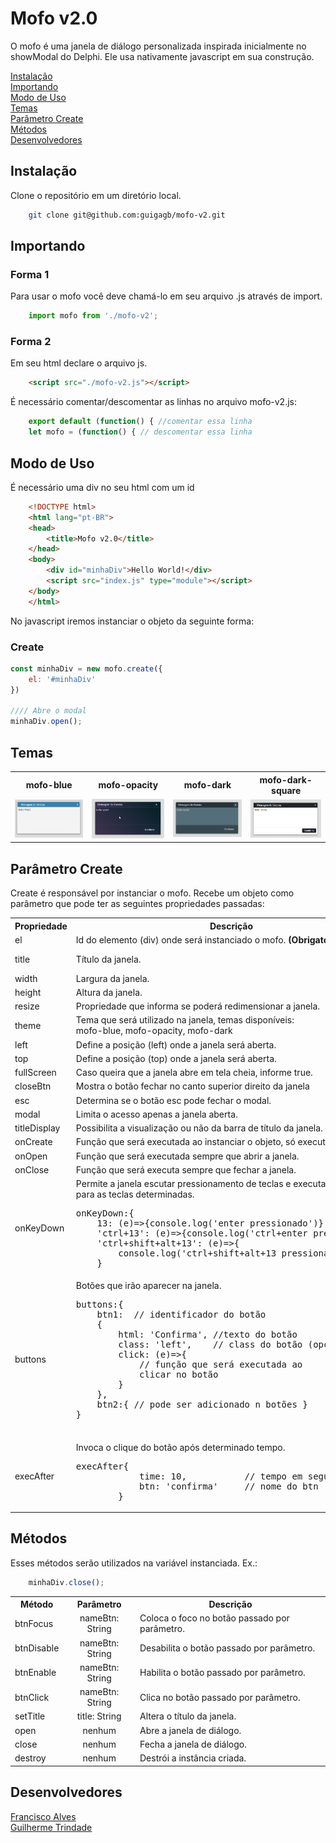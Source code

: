 # Mofo v2.0

O mofo é uma janela de diálogo personalizada inspirada inicialmente no showModal do Delphi. 
Ele usa nativamente javascript em sua construção.

[Instalação](#instalação)<br>
[Importando](#importando)<br>
[Modo de Uso](#modo-de-uso)<br>
[Temas](#temas)<br>
[Parâmetro Create](#parâmetro-create)<br>
[Métodos](#métodos)<br>
[Desenvolvedores](#desenvolvedores)<br>

## Instalação

Clone o repositório em um diretório local.

```sh
    git clone git@github.com:guigagb/mofo-v2.git
```

## Importando

<h3>Forma 1</h3>

Para usar o mofo você deve chamá-lo em seu arquivo .js através de import.

```javascript
    import mofo from './mofo-v2';
```

<h3>Forma 2</h3>

Em seu html declare o arquivo js.

```html
    <script src="./mofo-v2.js"></script>
```

É necessário comentar/descomentar as linhas no arquivo mofo-v2.js:

```javascript
    export default (function() { //comentar essa linha
    let mofo = (function() { // descomentar essa linha
```

## Modo de Uso

É necessário uma div no seu html com um id
```html
    <!DOCTYPE html>
    <html lang="pt-BR">
    <head>
        <title>Mofo v2.0</title>
    </head>
    <body>
        <div id="minhaDiv">Hello World!</div>
        <script src="index.js" type="module"></script>
    </body>
    </html>
```
No javascript iremos instanciar o objeto da seguinte forma:

<h3>Create</h3>

```javascript
const minhaDiv = new mofo.create({
    el: '#minhaDiv'
})

//// Abre o modal
minhaDiv.open();
```

## Temas

<table>
    <tr>
        <th>mofo-blue</th>
        <th>mofo-opacity</th>
        <th>mofo-dark</th>
        <th>mofo-dark-square</th>
    </tr>
    <tr>
        <td><img src="images/mofo.png"></td>
        <td><img src="images/mofo-opacity.png"></td>
        <td><img src="images/mofo-dark.png"></td>
        <td><img src="images/mofo-dark-square.png"></td>
    </tr>
</table>

## Parâmetro Create

Create é responsável por instanciar o mofo. Recebe um objeto como parâmetro que pode ter as seguintes propriedades passadas:

<table>
    <tr>
        <th align="center">Propriedade</th>
        <th align="center">Descrição</th>
        <th align="center">Tipo</th>
        <th align="center">Default</th>
    </tr>
    <tr>
        <td>el</td>
        <td>Id do elemento (div) onde será instanciado o mofo. <strong>(Obrigatório)</strong></td>
        <td align="center">String</td>
        <td align="center"></td>
    </tr>
    <tr>
        <td>title</td>
        <td>Título da janela.</td>
        <td align="center">String</td>
        <td align="center">Mensagem do Sistema</td>
    </tr>
    <tr>
        <td>width</td>
        <td>Largura da janela.</td>
        <td align="center">Numeric</td>
        <td align="center">75%</td>
    </tr>
    <tr>
        <td>height</td>
        <td>Altura da janela.</td>
        <td align="center">Numeric</td>
        <td align="center">75%</td>
    </tr>
    <tr>
        <td>resize</td>
        <td>Propriedade que informa se poderá redimensionar a janela.</td>
        <td align="center">Boolean</td>
        <td align="center">False</td>
    </tr>
    <tr>
        <td>theme</td>
        <td>Tema que será utilizado na janela, temas disponíveis:<br>
        mofo-blue, mofo-opacity, mofo-dark </td>
        <td align="center">String</td>
        <td align="center">mofo-blue</td>
    </tr>
    <tr>
        <td>left</td>
        <td>Define a posição (left) onde a janela será aberta.</td>
        <td align="center">Numeric</td>
        <td align="center"></td>
    </tr>
    <tr>
        <td>top</td>
        <td>Define a posição (top) onde a janela será aberta.</td>
        <td align="center">Numeric</td>
        <td align="center"></td>
    </tr>
    <tr>
        <td>fullScreen</td>
        <td>Caso queira que a janela abre em tela cheia, informe true.</td>
        <td align="center">Boolean</td>
        <td align="center">False</td>
    </tr>
    <tr>
        <td>closeBtn</td>
        <td>Mostra o botão fechar no canto superior direito da janela</td>
        <td align="center">Boolean</td>
        <td align="center">True</td>
    </tr>
    <tr>
        <td>esc</td>
        <td>Determina se o botão esc pode fechar o modal.</td>
        <td align="center">Boolean</td>
        <td align="center">True</td>
    </tr>
    <tr>
        <td>modal</td>
        <td>Limita o acesso apenas a janela aberta.</td>
        <td align="center">Boolean</td>
        <td align="center">True</td>
    </tr>
    <tr>
        <td>titleDisplay</td>
        <td>Possibilita a visualização ou não da barra de título da janela.</td>
        <td align="center">Boolean</td>
        <td align="center">True</td>
    </tr>
    <tr>
        <td>onCreate</td>
        <td>Função que será executada ao instanciar o objeto, só executa uma vez.</td>
        <td align="center">Function</td>
        <td align="center"></td>
    </tr>
    <tr>
        <td>onOpen</td>
        <td>Função que será executada sempre que abrir a janela.</td>
        <td align="center">Function</td>
        <td align="center"></td>
    </tr>
    <tr>
        <td>onClose</td>
        <td>Função que será executa sempre que fechar a janela.</td>
        <td align="center">Function</td>
        <td align="center"></td>
    </tr>
    <tr>
        <td>onKeyDown</td>
        <td>Permite a janela escutar pressionamento de teclas e executar uma função para as teclas determinadas.<pre>
onKeyDown:{
    13: (e)=>{console.log('enter pressionado')},    
    'ctrl+13': (e)=>{console.log('ctrl+enter pressionado')}
    'ctrl+shift+alt+13': (e)=>{
        console.log('ctrl+shift+alt+13 pressionado')}
    }</pre></td>
        <td align="center">Object</td>
        <td align="center"></td>
    </tr>
    <tr>
        <td>buttons</td>
        <td>Botões que irão aparecer na janela.<pre>
buttons:{
    btn1:  // identificador do botão
    {
        html: 'Confirma', //texto do botão
        class: 'left',    // class do botão (opcional)
        click: (e)=>{
            // função que será executada ao 
            clicar no botão
        }   
    },
    btn2:{ // pode ser adicionado n botões }
}
        </pre></td>
        <td align="center">Object</td>
        <td align="center"></td>
    </tr>
    <tr>
        <td>execAfter</td>
        <td>Invoca o clique do botão após determinado tempo.
        <pre>execAfter{
            time: 10,           // tempo em segundos
            btn: 'confirma'     // nome do btn
        }</pre>
        </td>
        <td align="center">Object</td>
        <td align="center"></td>
    </tr>
</table>

## Métodos
    
Esses métodos serão utilizados na variável instanciada. Ex.:<br>
```javascript
    minhaDiv.close();
```

<table>
    <tr>
        <th>Método</th>
        <th align="center">Parâmetro</th>
        <th>Descrição</th>
    <tr>
    <tr>
        <td>btnFocus</td>
        <td align="center">nameBtn: String</td>
        <td>Coloca o foco no botão passado por parâmetro.</td>
    </tr>
    <tr>
        <td>btnDisable</td>
        <td align="center">nameBtn: String</td>
        <td>Desabilita o botão passado por parâmetro.</td>
    </tr>
    <tr>
        <td>btnEnable</td>
        <td align="center">nameBtn: String</td>
        <td>Habilita o botão passado por parâmetro.</td>
    </tr>
    <tr>
        <td>btnClick</td>
        <td align="center">nameBtn: String</td>
        <td>Clica no botão passado por parâmetro.</td>
    </tr>
    <tr>
        <td>setTitle</td>
        <td align="center">title: String</td>
        <td>Altera o título da janela.</td>
    </tr>
    <tr>
        <td>open</td>
        <td align="center">nenhum</td>
        <td>Abre a janela de diálogo.</td>
    </tr>
    <tr>
        <td>close</td>
        <td align="center">nenhum</td>
        <td>Fecha a janela de diálogo.</td>
    </tr>
    <tr>
        <td>destroy</td>
        <td align="center">nenhum</td>
        <td>Destrói a instância criada.</td>
    </tr>
</table>

## Desenvolvedores

[Francisco Alves](https://github.com/dffrancisco)<br>
[Guilherme Trindade](https://github.com/guigagb)